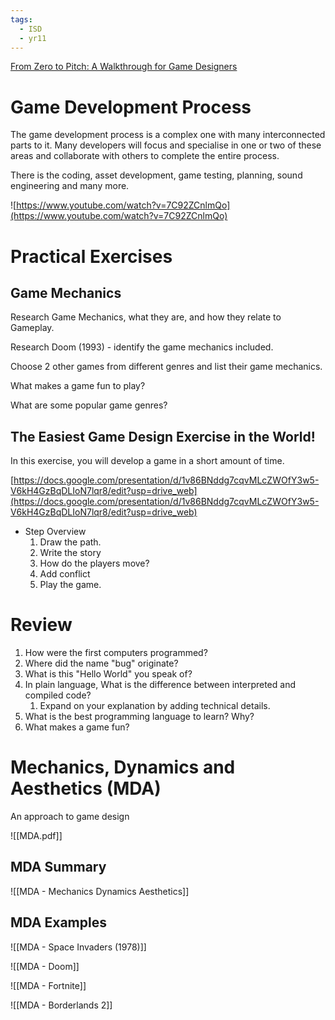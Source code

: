 ```yaml
---
tags:
  - ISD
  - yr11
---
```



[From Zero to Pitch: A Walkthrough for Game Designers](https://gamedevelopment.tutsplus.com/tutorials/from-zero-to-pitch-a-walkthrough-for-game-designers--gamedev-6121)

# Game Development Process

The game development process is a complex one with many interconnected parts to it. Many developers will focus and specialise in one or two of these areas and collaborate with others to complete the entire process.

There is the coding, asset development, game testing, planning, sound engineering and many more.

![https://www.youtube.com/watch?v=7C92ZCnlmQo](https://www.youtube.com/watch?v=7C92ZCnlmQo)

# Practical Exercises

## Game Mechanics

Research Game Mechanics, what they are, and how they relate to Gameplay. 

Research Doom (1993) - identify the game mechanics included.

Choose 2 other games from different genres and list their game mechanics.

What makes a game fun to play?

What are some popular game genres?

## The Easiest Game Design Exercise in the World!

In this exercise, you will develop a game in a short amount of time.

[https://docs.google.com/presentation/d/1v86BNddg7cqvMLcZWOfY3w5-V6kH4GzBqDLIoN7lqr8/edit?usp=drive_web](https://docs.google.com/presentation/d/1v86BNddg7cqvMLcZWOfY3w5-V6kH4GzBqDLIoN7lqr8/edit?usp=drive_web)

- Step Overview
	1. Draw the path.
	2. Write the story
	3. How do the players move?
	4. Add conflict
	5. Play the game.

# Review

1. How were the first computers programmed?
2. Where did the name "bug" originate?
3. What is this "Hello World" you speak of?
4. In plain language, What is the difference between interpreted and compiled code?
	1. Expand on your explanation by adding technical details.
5. What is the best programming language to learn? Why?
6. What makes a game fun?

# Mechanics, Dynamics and Aesthetics (MDA)

An approach to game design

![[MDA.pdf]]

##  MDA Summary

![[MDA - Mechanics Dynamics Aesthetics]]


## MDA Examples

![[MDA - Space Invaders (1978)]]

![[MDA - Doom]]

![[MDA - Fortnite]]

![[MDA - Borderlands 2]]